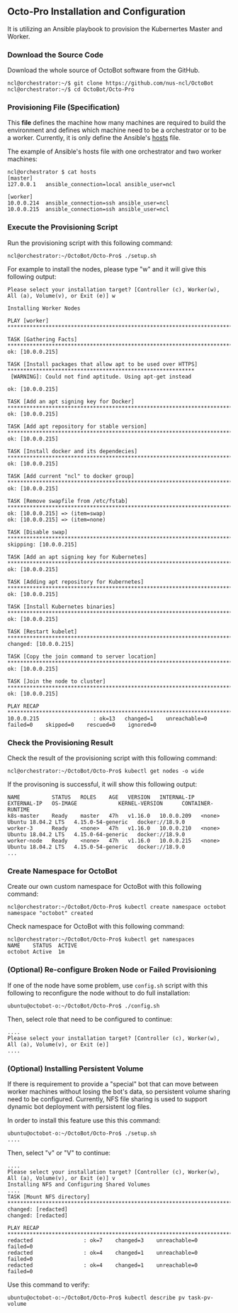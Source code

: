 ## Octo-Pro Installation and Configuration

It is utilizing an Ansible playbook to provision the Kubernertes Master and Worker.

### Download the Source Code

Download the whole source of OctoBot software from the GitHub.

```console
ncl@orchestrator:~/$ git clone https://github.com/nus-ncl/OctoBot
ncl@orchestrator:~/$ cd OctoBot/Octo-Pro
```

### Provisioning File (Specification)
This **file** defines the machine how many machines are required to build the environment and defines which machine need to be a orchestrator or to be a worker. Currently, it is only define the Ansible's [hosts](hosts) file.

The example of Ansible's hosts file with one orchestrator and two worker machines:
```console
ncl@orchestrator $ cat hosts
[master]
127.0.0.1   ansible_connection=local ansible_user=ncl

[worker]
10.0.0.214  ansible_connection=ssh ansible_user=ncl
10.0.0.215  ansible_connection=ssh ansible_user=ncl
``` 
### Execute the Provisioning Script
Run the provisioning script with this following command:
```console
ncl@orchestrator:~/OctoBot/Octo-Pro$ ./setup.sh
```
For example to install the nodes, please type "w" and it will give this following output:
```console 
Please select your installation target? [Controller (c), Worker(w), All (a), Volume(v), or Exit (e)] w

Installing Worker Nodes

PLAY [worker] **********************************************************************************************************

TASK [Gathering Facts] *************************************************************************************************
ok: [10.0.0.215]

TASK [Install packages that allow apt to be used over HTTPS] ***********************************************************
 [WARNING]: Could not find aptitude. Using apt-get instead

ok: [10.0.0.215]

TASK [Add an apt signing key for Docker] *******************************************************************************
ok: [10.0.0.215]

TASK [Add apt repository for stable version] ***************************************************************************
ok: [10.0.0.215]

TASK [Install docker and its dependecies] ******************************************************************************
ok: [10.0.0.215]

TASK [Add current "ncl" to docker group] *******************************************************************************
ok: [10.0.0.215]

TASK [Remove swapfile from /etc/fstab] *********************************************************************************
ok: [10.0.0.215] => (item=swap)
ok: [10.0.0.215] => (item=none)

TASK [Disable swap] ****************************************************************************************************
skipping: [10.0.0.215]

TASK [Add an apt signing key for Kubernetes] ***************************************************************************
ok: [10.0.0.215]

TASK [Adding apt repository for Kubernetes] ****************************************************************************
ok: [10.0.0.215]

TASK [Install Kubernetes binaries] *************************************************************************************
ok: [10.0.0.215]

TASK [Restart kubelet] *************************************************************************************************
changed: [10.0.0.215]

TASK [Copy the join command to server location] ************************************************************************
ok: [10.0.0.215]

TASK [Join the node to cluster] ****************************************************************************************
ok: [10.0.0.215]

PLAY RECAP *************************************************************************************************************
10.0.0.215                 : ok=13   changed=1    unreachable=0    failed=0    skipped=0    rescued=0    ignored=0   

```

### Check the Provisioning Result
Check the result of the provisioning script with this following command:

```console
ncl@orchestrator:~/OctoBot/Octo-Pro$ kubectl get nodes -o wide
```
If the provisoning is successful, it will show this following output:
```console
NAME          STATUS   ROLES    AGE   VERSION   INTERNAL-IP    EXTERNAL-IP   OS-IMAGE             KERNEL-VERSION      CONTAINER-RUNTIME
k8s-master    Ready    master   47h   v1.16.0   10.0.0.209   <none>        Ubuntu 18.04.2 LTS   4.15.0-54-generic   docker://18.9.0
worker-3      Ready    <none>   47h   v1.16.0   10.0.0.210   <none>        Ubuntu 18.04.2 LTS   4.15.0-64-generic   docker://18.9.0
worker-node   Ready    <none>   47h   v1.16.0   10.0.0.215   <none>        Ubuntu 18.04.2 LTS   4.15.0-54-generic   docker://18.9.0
...
```

### Create Namespace for OctoBot
Create our own custom namespace for OctoBot with this following command:

```console
ncl@orchestrator:~/OctoBot/Octo-Pro$ kubectl create namespace octobot
namespace "octobot" created
```

Check namespace for OctoBot with this following command:

```console
ncl@orchestrator:~/OctoBot/Octo-Pro$ kubectl get namespaces
NAME    STATUS  ACTIVE
octobot Active  1m
```

### (Optional) Re-configure Broken Node or Failed Provisioning
If one of the node have some problem, use `config.sh` script with this following
to reconfigure the node without to do full installation:

```console
ubuntu@octobot-o:~/OctoBot/Octo-Pro$ ./config.sh
```

Then, select role that need to be configured to continue:

```console
....
Please select your installation target? [Controller (c), Worker(w), All (a), Volume(v), or Exit (e)]
....
```

### (Optional) Installing Persistent Volume

If there is requirement to provide a "special" bot that can move between worker 
machines without losing the bot's data, so persistent volume sharing need to be 
configured. Currently, NFS file sharing is used to support dynamic bot 
deployment with persistent log files.

In order to install this feature use this this command:

```console
ubuntu@octobot-o:~/OctoBot/Octo-Pro$ ./setup.sh
....
```

Then, select "v" or "V" to continue:

```console
....
Please select your installation target? [Controller (c), Worker(w), All (a), Volume(v), or Exit (e)] v
Installing NFS and Configuring Shared Volumes
....
TASK [Mount NFS directory] *********************************************************************************************
changed: [redacted]
changed: [redacted]

PLAY RECAP *************************************************************************************************************
redacted                : ok=7    changed=3    unreachable=0    failed=0   
redacted                : ok=4    changed=1    unreachable=0    failed=0   
redacted                : ok=4    changed=1    unreachable=0    failed=0   
```

Use this command to verify:

```console
ubuntu@octobot-o:~/OctoBot/Octo-Pro$ kubectl describe pv task-pv-volume
```
